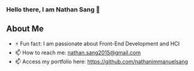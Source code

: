 ### Hello there, I am Nathan Sang 👋

## About Me

- ⚡ Fun fact: I am passionate about Front-End Development and HCI
- 📫 How to reach me: nathan.sang2015@gmail.com
- 📫 Access my portfolio here: https://github.com/nathanimmanuelsang
<!--
Here are some ideas to get you started:

- 🔭 I’m currently working on ...
- 🌱 I’m currently learning ...
- 👯 I’m looking to collaborate on ...
- 🤔 I’m looking for help with ...
- 💬 Ask me about ...
- 📫 How to reach me: nathan.sang2015@gmail.com
- 😄 Pronouns: ...
-->

